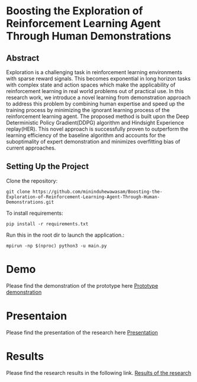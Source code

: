 # Boosting the Exploration of Reinforcement Learning Agent Through Human Demonstrations

## Abstract

Exploration is a challenging task in reinforcement learning environments with sparse reward signals. This becomes exponential in long horizon tasks with complex state and action spaces which make the applicability of reinforcement learning in real world problems out of practical use. In this research work, we introduce a novel learning from demonstration approach to address this problem by combining human expertise and speed up the training process by minimizing the ignorant learning process of the reinforcement learning agent. The proposed method is built upon the Deep Deterministic Policy Gradient(DDPG) algorithm and Hindsight Experience replay(HER). This novel approach is successfully proven to outperform the learning efficiency of the baseline algorithm and accounts for the suboptimality of expert demonstration and minimizes overfitting bias of current approaches.

## Setting Up the Project

Clone the repository:

```setup
git clone https://github.com/mininduhewawasam/Boosting-the-Exploration-of-Reinforcement-Learning-Agent-Through-Human-Demonstrations.git
```

To install requirements:

```setup
pip install -r requirements.txt
```
Run this in the root dir to launch the application.:

```setup
mpirun -np $(nproc) python3 -u main.py
```

# Demo

Please find the demonstration of the prototype here
[Prototype demonstration](https://youtu.be/YTKjYaD3ntw)

# Presentaion

Please find the presentation of the research here
[Presentation](https://www.youtube.com/watch?v=ri-LCkBrwQA)

# Results

Please find the research results in the following link. 
[Results of the research](https://www.researchgate.net/publication/353167444_Boosting_The_Exploration_Of_Reinforcement_Learning_Agent_Through_Human_Demonstrations_A_dissertation_by)
